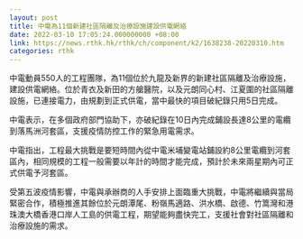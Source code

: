 ```yaml
---
layout: post
title: 中電為11個新建社區隔離及治療設施建設供電網絡
date: 2022-03-10 17:05:24.000000000 +08:00
link: https://news.rthk.hk/rthk/ch/component/k2/1638238-20220310.htm
categories: rthk
---
```


中電動員550人的工程團隊，為11個位於九龍及新界的新建社區隔離及治療設施，建設供電網絡。位於青衣及新田的方艙醫院，以及元朗同心村、江夏圍的社區隔離設施，已連接電力，由規劃到正式供電，當中最快的項目破紀錄只用5日完成。

中電表示，在多個政府部門協助下，亦破紀錄在10日內完成鋪設長達8公里的電纜到落馬洲河套區，支援疫情防控工作的緊急用電需求。

中電指出，工程最大挑戰是要短時間內從中電米埔變電站鋪設約8公里電纜到河套區內，相同規模的工程一般需要以年計的時間才能完成，預計於未來兩星期內可正式供電予河套區。

受第五波疫情影響，中電與承辦商的人手安排上面臨重大挑戰，中電將繼續與當局緊密合作，積極推進其餘位於元朗潭尾、粉嶺馬適路、洪水橋、啟德、竹篙灣和港珠澳大橋香港口岸人工島的供電工程，期望能夠盡快完工，支援社會對社區隔離和治療設施的需求。
